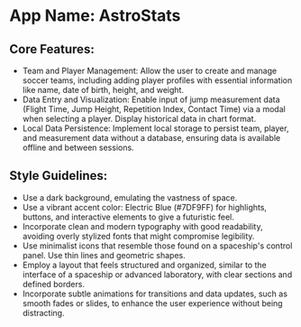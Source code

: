 # **App Name**: AstroStats

## Core Features:

- Team and Player Management: Allow the user to create and manage soccer teams, including adding player profiles with essential information like name, date of birth, height, and weight.
- Data Entry and Visualization: Enable input of jump measurement data (Flight Time, Jump Height, Repetition Index, Contact Time) via a modal when selecting a player. Display historical data in chart format.
- Local Data Persistence: Implement local storage to persist team, player, and measurement data without a database, ensuring data is available offline and between sessions.

## Style Guidelines:

- Use a dark background, emulating the vastness of space.
- Use a vibrant accent color: Electric Blue (#7DF9FF) for highlights, buttons, and interactive elements to give a futuristic feel.
- Incorporate clean and modern typography with good readability, avoiding overly stylized fonts that might compromise legibility.
- Use minimalist icons that resemble those found on a spaceship's control panel. Use thin lines and geometric shapes.
- Employ a layout that feels structured and organized, similar to the interface of a spaceship or advanced laboratory, with clear sections and defined borders.
- Incorporate subtle animations for transitions and data updates, such as smooth fades or slides, to enhance the user experience without being distracting.